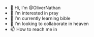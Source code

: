 - 👋 Hi, I’m @OliverNathan
- 👀 I’m interested in pray
- 🌱 I’m currently learning bible
- 💞️ I’m looking to collaborate in heaven 
- 📫 How to reach me in 

<!---
OliverNathan/OliverNathan is a ✨ special ✨ repository because its `README.md` (this file) appears on your GitHub profile.
You can click the Preview link to take a look at your changes.
--->

